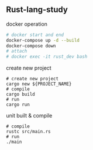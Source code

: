 ## Rust-lang-study

docker operation
```bash
# docker start and end
docker-compose up -d --build
docker-compose down
# attach
# docker exec -it rust_dev bash
```

create new project
```bashcd
# create new project
cargo new ${PROJECT_NAME}
# compile
cargo build
# run
cargo run

```

unit built & compile
```bashcd
# compile
rustc src/main.rs
# run
./main
```